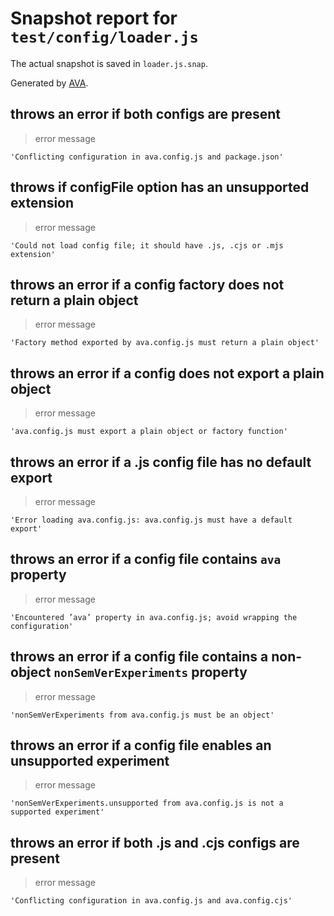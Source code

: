 # Snapshot report for `test/config/loader.js`

The actual snapshot is saved in `loader.js.snap`.

Generated by [AVA](https://avajs.dev).

## throws an error if both configs are present

> error message

    'Conflicting configuration in ava.config.js and package.json'

## throws if configFile option has an unsupported extension

> error message

    'Could not load config file; it should have .js, .cjs or .mjs extension'

## throws an error if a config factory does not return a plain object

> error message

    'Factory method exported by ava.config.js must return a plain object'

## throws an error if a config does not export a plain object

> error message

    'ava.config.js must export a plain object or factory function'

## throws an error if a .js config file has no default export

> error message

    'Error loading ava.config.js: ava.config.js must have a default export'

## throws an error if a config file contains `ava` property

> error message

    'Encountered ’ava’ property in ava.config.js; avoid wrapping the configuration'

## throws an error if a config file contains a non-object `nonSemVerExperiments` property

> error message

    'nonSemVerExperiments from ava.config.js must be an object'

## throws an error if a config file enables an unsupported experiment

> error message

    'nonSemVerExperiments.unsupported from ava.config.js is not a supported experiment'

## throws an error if both .js and .cjs configs are present

> error message

    'Conflicting configuration in ava.config.js and ava.config.cjs'
